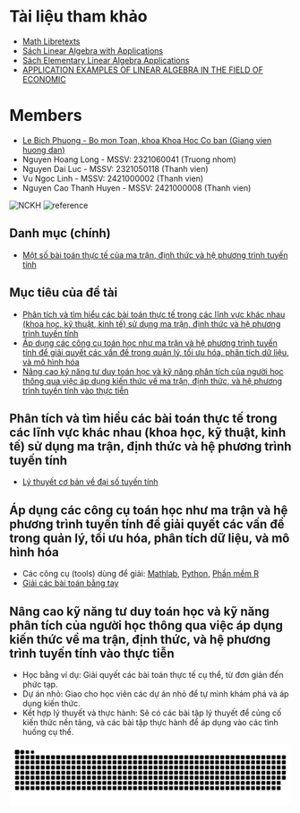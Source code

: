 # Tài liệu tham khảo
- [Math Libretexts](https://math.libretexts.org)
- [Sách Linear Algebra with Applications](https://www.britannica.com/science/linear-algebra)
- [Sách Elementary Linear Algebra Applications](https://industri.fatek.unpatti.ac.id/wp-content/uploads/2019/03/037-Elementary-Linear-Algebra-Applications-Version-Howard-Anton-Chris-Rorres-Edisi-1-2013.pdf)
- [APPLICATION EXAMPLES OF LINEAR ALGEBRA IN THE FIELD OF ECONOMIC](https://topicsoneconom-bizmanagemt.com/images/WSEBM/WSEBM015.pdf)

# Members
* [Le Bich Phuong - Bo mon Toan, khoa Khoa Hoc Co ban (Giang vien huong dan)](https://humg.edu.vn/gioi-thieu/Pages/co-cau-to-chuc.aspx?ItemID=5911)
* Nguyen Hoang Long - MSSV: 2321060041 (Truong nhom)
* Nguyen Dai Luc - MSSV: 2321050118 (Thanh vien)
* Vu Ngoc Linh - MSSV: 2421000002 (Thanh vien)
* Nguyen Cao Thanh Huyen - MSSV: 2421000008 (Thanh vien)

 ![NCKH](https://img.shields.io/badge/-NCKH-brightgreen) ![reference](https://img.shields.io/badge/-Reference-gray)
 
 ## Danh mục (chính)
 
 * [Một số bài toán thực tế của ma trận, định thức và hệ phương trình tuyến tính](https://github.com/nghlong3004/NCKH)
 
 ## Mục tiêu của đề tài
 
 * [Phân tích và tìm hiểu các bài toán thực tế trong các lĩnh vực khác nhau (khoa học, kỹ thuật, kinh tế) sử dụng ma trận, định thức và hệ phương trình tuyến tính](#One)
 * [Áp dụng các công cụ toán học như ma trận và hệ phương trình tuyến tính để giải quyết các vấn đề trong quản lý, tối ưu hóa, phân tích dữ liệu, và mô hình hóa](#Two)
 * [Nâng cao kỹ năng tư duy toán học và kỹ năng phân tích của người học thông qua việc áp dụng kiến thức về ma trận, định thức, và hệ phương trình tuyến tính vào thực tiễn](#Three)
 
## Phân tích và tìm hiểu các bài toán thực tế trong các lĩnh vực khác nhau (khoa học, kỹ thuật, kinh tế) sử dụng ma trận, định thức và hệ phương trình tuyến tính
  - [Lý thuyết cơ bản về đại số tuyến tính](https://github.com/nghlong3004/NCKH/blob/main/Theory_Liner_Algebra.pdf)
## Áp dụng các công cụ toán học như ma trận và hệ phương trình tuyến tính để giải quyết các vấn đề trong quản lý, tối ưu hóa, phân tích dữ liệu, và mô hình hóa
  - Các công cụ (tools) dùng để giải: [Mathlab](https://www.mathworks.com/products/matlab.html), [Python](https://www.python.org/), [Phần mềm R](https://cran.r-project.org/)
  - [Giải các bài toán bằng tay](https://github.com/nghlong3004/NCKH/blob/main/Solution.pdf) 

## Nâng cao kỹ năng tư duy toán học và kỹ năng phân tích của người học thông qua việc áp dụng kiến thức về ma trận, định thức, và hệ phương trình tuyến tính vào thực tiễn
  - Học bằng ví dụ: Giải quyết các bài toán thực tế cụ thể, từ đơn giản đến phức tạp.
  - Dự án nhỏ: Giao cho học viên các dự án nhỏ để tự mình khám phá và áp dụng kiến thức.
  - Kết hợp lý thuyết và thực hành: Sẽ có các bài tập lý thuyết để củng cố kiến thức nền tảng, và các bài tập thực hành để áp dụng vào các tình huống cụ thể.
<picture>
  <source media="(prefers-color-scheme: dark)" srcset="https://raw.githubusercontent.com/platane/platane/output/github-contribution-grid-snake-dark.svg">
  <source media="(prefers-color-scheme: light)" srcset="https://raw.githubusercontent.com/platane/platane/output/github-contribution-grid-snake.svg">
  <img alt="github contribution grid snake animation" src="https://raw.githubusercontent.com/platane/platane/output/github-contribution-grid-snake.svg">
</picture>
